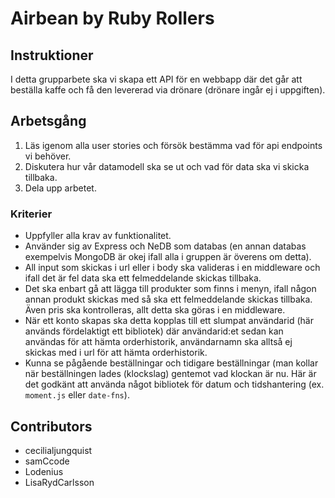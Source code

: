 # Airbean by Ruby Rollers

## Instruktioner

I detta grupparbete ska vi skapa ett API för en webbapp där det går att beställa kaffe och få den levererad via drönare (drönare ingår ej i uppgiften).

## Arbetsgång

1. Läs igenom alla user stories och försök bestämma vad för api endpoints vi behöver.
2. Diskutera hur vår datamodell ska se ut och vad för data ska vi skicka tillbaka. 
3. Dela upp arbetet.

### Kriterier

* Uppfyller alla krav av funktionalitet.
* Använder sig av Express och NeDB som databas (en annan databas exempelvis MongoDB är okej ifall alla i gruppen är överens om detta).
* All input som skickas i url eller i body ska valideras i en middleware och ifall det är fel data ska ett felmeddelande skickas tillbaka.
* Det ska enbart gå att lägga till produkter som finns i menyn, ifall någon annan produkt skickas med så ska ett felmeddelande skickas tillbaka. Även pris ska kontrolleras, allt detta ska göras i en middleware.
* När ett konto skapas ska detta kopplas till ett slumpat användarid (här används fördelaktigt ett bibliotek) där användarid:et sedan kan användas för att hämta orderhistorik, användarnamn ska alltså ej skickas med i url för att hämta orderhistorik.
* Kunna se pågående beställningar och tidigare beställningar (man kollar när beställningen lades (klockslag) gentemot vad klockan är nu. Här är det godkänt att använda något bibliotek för datum och tidshantering (ex. `moment.js` eller `date-fns`).


## Contributors
- cecilialjungquist
- samCcode
- Lodenius
- LisaRydCarlsson
